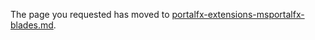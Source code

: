 
The page you requested has moved to [portalfx-extensions-msportalfx-blades.md](portalfx-extensions-msportalfx-blades.md).